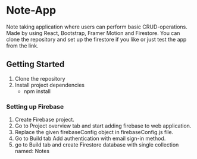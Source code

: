 ﻿# Note-App
Note taking application where users can perform basic CRUD-operations. Made by using React, Bootstrap, Framer Motion and Firestore.
You can clone the repository and set up the firestore if you like or just test the app from the link.

## Getting Started
1. Clone the repository
2. Install project dependencies
    - npm install

### Setting up Firebase
1. Create Firebase project.
2. Go to Project overview tab and start adding firebase to web application.
4. Replace the given firebaseConfig object in firebaseConfig.js file.
5. Go to Build tab Add authentication with email sign-in method.
6. go to Build tab and create Firestore database with single collection named: Notes


